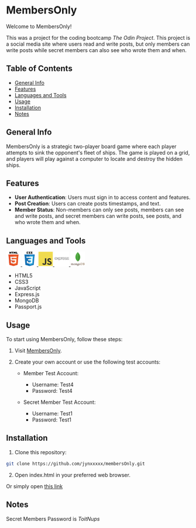 # MembersOnly
Welcome to MembersOnly! 
<p>This was a project for the coding bootcamp <i>The Odin Project</i>. This project is a social media site where users read and write posts, but only members can write posts while secret members can also see who wrote them and when.
 </p>

## Table of Contents 
- [General Info](#general-info)
- [Features](#features)
- [Languages and Tools](#languages-and-tools)
- [Usage](#usage)
- [Installation](#installation)
- [Notes](#notes)

## General Info
MembersOnly is a strategic two-player board game where each player attempts to sink the opponent's fleet of ships. The game is played on a grid, and players will play against a computer to locate and destroy the hidden ships.

## Features
- **User Authentication**: Users must sign in to access content and features.
- **Post Creation**: Users can create posts timestamps, and text.
- **Member Status**: Non-members can only see posts, members can see and write posts, and secret members can write posts, see posts, and who wrote them and when.

## Languages and Tools
<a href="https://www.w3.org/html/" target="_blank" rel="noreferrer"> <img src="https://raw.githubusercontent.com/devicons/devicon/master/icons/html5/html5-original-wordmark.svg" alt="html5" width="40" height="40"/> </a>
<a href="https://www.w3schools.com/css/" target="_blank" rel="noreferrer"> <img src="https://raw.githubusercontent.com/devicons/devicon/master/icons/css3/css3-original-wordmark.svg" alt="css3" width="40" height="40"/> </a>
<a href="https://developer.mozilla.org/en-US/docs/Web/JavaScript" target="_blank" rel="noreferrer"> <img src="https://raw.githubusercontent.com/devicons/devicon/master/icons/javascript/javascript-original.svg" alt="javascript" width="40" height="40"/> </a>
<a href="https://expressjs.com/" target="_blank" rel="noreferrer"> <img src="https://raw.githubusercontent.com/devicons/devicon/master/icons/express/express-original-wordmark.svg" alt="express" width="40" height="40"/> </a>
<a href="https://www.mongodb.com/" target="_blank" rel="noreferrer"> <img src="https://raw.githubusercontent.com/devicons/devicon/master/icons/mongodb/mongodb-original-wordmark.svg" alt="mongodb" width="40" height="40"/> </a>

- HTML5
- CSS3
- JavaScript
- Express.js
- MongoDB
- Passport.js


## Usage
To start using MembersOnly, follow these steps:

1. Visit [MembersOnly](https://membersonly-3l2u.onrender.com/).

2. Create your own account or use the following test accounts:
   - Member Test Account:
     - Username: Test4
     - Password: Test4

   - Secret Member Test Account:
     - Username: Test1
     - Password: Test1


## Installation
1. Clone this repository:

```bash
git clone https://github.com/jynxxxxx/membersOnly.git
```

2. Open index.html in your preferred web browser.

Or simply open <a href="https://membersonly-3l2u.onrender.com/" target="_blank" rel="noreferrer">this link </a>

## Notes

<div>Secret Members Password is <i>ToitNups</i></div>
